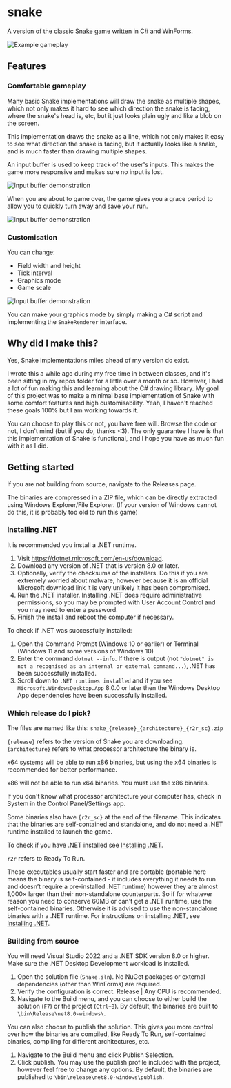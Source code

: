 # snake
A version of the classic Snake game written in C# and WinForms. 

![Example gameplay](/images/gameplay_static.png)

## Features
### Comfortable gameplay
Many basic Snake implementations will draw the snake as multiple shapes, which not only makes it hard to see which direction the snake is facing, where the snake's head is, etc, but it just looks plain ugly and like a blob on the screen.

This implementation draws the snake as a line, which not only makes it easy to see what direction the snake is facing, but it actually looks like a snake, and is much faster than drawing multiple shapes.

An input buffer is used to keep track of the user's inputs. This makes the game more responsive and makes sure no input is lost.

![Input buffer demonstration](/images/input_buffer.gif)

When you are about to game over, the game gives you a grace period to allow you to quickly turn away and save your run.

![Input buffer demonstration](/images/grace_period.gif)

### Customisation
You can change:
+ Field width and height
+ Tick interval
+ Graphics mode
+ Game scale

![Input buffer demonstration](/images/options_pane.png)

You can make your graphics mode by simply making a C# script and implementing the `SnakeRenderer` interface.

## Why did I make this?
Yes, Snake implementations miles ahead of my version do exist. 

I wrote this a while ago during my free time in between classes, and it's been sitting in my repos folder for a little over a month or so. However, I had a lot of fun making this and learning about the C# drawing library. My goal of this project was to make a minimal base implementation of Snake with some comfort features and high customisability. Yeah, I haven't reached these goals 100% but I am working towards it. 

You can choose to play this or not, you have free will. Browse the code or not, I don't mind (but if you do, thanks <3). The only guarantee I have is that this implementation of Snake is functional, and I hope you have as much fun with it as I did.

## Getting started
If you are not building from source, navigate to the Releases page.

The binaries are compressed in a ZIP file, which can be directly extracted using Windows Explorer/File Explorer. (If your version of Windows cannot do this, it is probably too old to run this game)

### Installing .NET
It is recommended you install a .NET runtime.

1. Visit https://dotnet.microsoft.com/en-us/download.
2. Download any version of .NET that is version 8.0 or later.
3. Optionally, verify the checksums of the installers. Do this if you are extremely worried about malware, however because it is an official Microsoft download link it is very unlikely it has been compromised. 
4. Run the .NET installer. Installing .NET does require administrative permissions, so you may be prompted with User Account Control and you may need to enter a password.
5. Finish the install and reboot the computer if necessary.

To check if .NET was successfully installed:
1. Open the Command Prompt (Windows 10 or earlier) or Terminal (Windows 11 and some versions of Windows 10)
2. Enter the command `dotnet --info`. If there is output (not `"dotnet" is not a recognised as an internal or external command...`), .NET has been successfully installed.
3. Scroll down to `.NET runtimes installed` and if you see `Microsoft.WindowsDesktop.App` 8.0.0 or later then the Windows Desktop App dependencies have been successfully installed.

### Which release do I pick?
The files are named like this:
`snake_{release}_{architecture}_{r2r_sc}.zip`

`{release}` refers to the version of Snake you are downloading.
`{architecture}` refers to what processor architecture the binary is. 

x64 systems will be able to run x86 binaries, but using the x64 binaries is recommended for better performance.

x86 will not be able to run x64 binaries. You must use the x86 binaries. 

If you don't know what processor architecture your computer has, check in System in the Control Panel/Settings app. 

Some binaries also have `{r2r_sc}` at the end of the filename. This indicates that the binaries are self-contained and standalone, and do not need a .NET runtime installed to launch the game. 

To check if you have .NET installed see [Installing .NET](#installing-net).

`r2r` refers to Ready To Run. 

These executables usually start faster and are portable (portable here means the binary is self-contained - it includes everything it needs to run and doesn’t require a pre-installed .NET runtime) however they are almost 1,000× larger than their non-standalone counterparts. So if for whatever reason you need to conserve 60MB or can't get a .NET runtime, use the self-contained binaries. Otherwise it is advised to use the non-standalone binaries with a .NET runtime. For instructions on installing .NET, see [Installing .NET](#installing-net).

### Building from source
You will need Visual Studio 2022 and a .NET SDK version 8.0 or higher. Make sure the .NET Desktop Development workload is installed. 

1. Open the solution file (`Snake.sln`). No NuGet packages or external dependencies (other than WinForms) are required.
2. Verify the configuration is correct. Release | Any CPU is recommended. 
3. Navigate to the Build menu, and you can choose to either build the solution (`F7`) or the project (`Ctrl+B`). By default, the binaries are built to `\bin\Release\net8.0-windows\`.

You can also choose to publish the solution. This gives you more control over how the binaries are compiled, like Ready To Run, self-contained binaries, compiling for different architectures, etc. 
1. Navigate to the Build menu and click Publish Selection.
2. Click publish. You may use the publish profile included with the project, however feel free to change any options. By default, the binaries are published to `\bin\release\net8.0-windows\publish`. 
